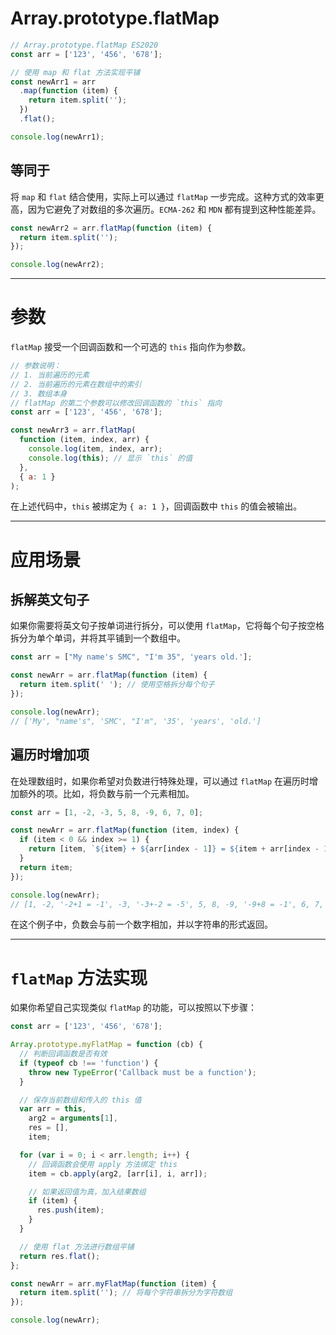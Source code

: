 # Array.prototype.flatMap

```javascript
// Array.prototype.flatMap ES2020
const arr = ['123', '456', '678'];

// 使用 map 和 flat 方法实现平铺
const newArr1 = arr
  .map(function (item) {
    return item.split('');
  })
  .flat();

console.log(newArr1);
```

## 等同于

将 `map` 和 `flat` 结合使用，实际上可以通过 `flatMap` 一步完成。这种方式的效率更高，因为它避免了对数组的多次遍历。`ECMA-262` 和 `MDN` 都有提到这种性能差异。

```javascript
const newArr2 = arr.flatMap(function (item) {
  return item.split('');
});

console.log(newArr2);
```

---

# 参数

`flatMap` 接受一个回调函数和一个可选的 `this` 指向作为参数。

```javascript
// 参数说明：
// 1. 当前遍历的元素
// 2. 当前遍历的元素在数组中的索引
// 3. 数组本身
// flatMap 的第二个参数可以修改回调函数的 `this` 指向
const arr = ['123', '456', '678'];

const newArr3 = arr.flatMap(
  function (item, index, arr) {
    console.log(item, index, arr);
    console.log(this); // 显示 `this` 的值
  },
  { a: 1 }
);
```

在上述代码中，`this` 被绑定为 `{ a: 1 }`，回调函数中 `this` 的值会被输出。

---

# 应用场景

## 拆解英文句子

如果你需要将英文句子按单词进行拆分，可以使用 `flatMap`，它将每个句子按空格拆分为单个单词，并将其平铺到一个数组中。

```javascript
const arr = ["My name's SMC", "I'm 35", 'years old.'];

const newArr = arr.flatMap(function (item) {
  return item.split(' '); // 使用空格拆分每个句子
});

console.log(newArr);
// ['My', "name's", 'SMC', "I'm", '35', 'years', 'old.']
```

## 遍历时增加项

在处理数组时，如果你希望对负数进行特殊处理，可以通过 `flatMap` 在遍历时增加额外的项。比如，将负数与前一个元素相加。

```javascript
const arr = [1, -2, -3, 5, 8, -9, 6, 7, 0];

const newArr = arr.flatMap(function (item, index) {
  if (item < 0 && index >= 1) {
    return [item, `${item} + ${arr[index - 1]} = ${item + arr[index - 1]}`];
  }
  return item;
});

console.log(newArr);
// [1, -2, '-2+1 = -1', -3, '-3+-2 = -5', 5, 8, -9, '-9+8 = -1', 6, 7, 0]
```

在这个例子中，负数会与前一个数字相加，并以字符串的形式返回。

---

# `flatMap` 方法实现

如果你希望自己实现类似 `flatMap` 的功能，可以按照以下步骤：

```javascript
const arr = ['123', '456', '678'];

Array.prototype.myFlatMap = function (cb) {
  // 判断回调函数是否有效
  if (typeof cb !== 'function') {
    throw new TypeError('Callback must be a function');
  }

  // 保存当前数组和传入的 this 值
  var arr = this,
    arg2 = arguments[1],
    res = [],
    item;

  for (var i = 0; i < arr.length; i++) {
    // 回调函数会使用 apply 方法绑定 this
    item = cb.apply(arg2, [arr[i], i, arr]);

    // 如果返回值为真，加入结果数组
    if (item) {
      res.push(item);
    }
  }

  // 使用 flat 方法进行数组平铺
  return res.flat();
};

const newArr = arr.myFlatMap(function (item) {
  return item.split(''); // 将每个字符串拆分为字符数组
});

console.log(newArr);
```
